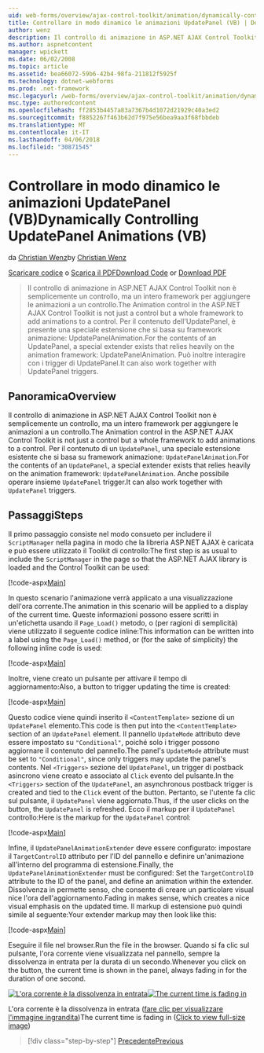 ```yaml
---
uid: web-forms/overview/ajax-control-toolkit/animation/dynamically-controlling-updatepanel-animations-vb
title: Controllare in modo dinamico le animazioni UpdatePanel (VB) | Documenti Microsoft
author: wenz
description: Il controllo di animazione in ASP.NET AJAX Control Toolkit non è semplicemente un controllo, ma un intero framework per aggiungere le animazioni a un controllo. Per il contenuto di un...
ms.author: aspnetcontent
manager: wpickett
ms.date: 06/02/2008
ms.topic: article
ms.assetid: bea66072-59b6-42b4-98fa-211812f5925f
ms.technology: dotnet-webforms
ms.prod: .net-framework
msc.legacyurl: /web-forms/overview/ajax-control-toolkit/animation/dynamically-controlling-updatepanel-animations-vb
msc.type: authoredcontent
ms.openlocfilehash: ff2853b4457a83a7367b4d1072d21929c40a3ed2
ms.sourcegitcommit: f8852267f463b62d7f975e56bea9aa3f68fbbdeb
ms.translationtype: MT
ms.contentlocale: it-IT
ms.lasthandoff: 04/06/2018
ms.locfileid: "30871545"
---
```

<a name="dynamically-controlling-updatepanel-animations-vb"></a><span data-ttu-id="1d8a3-104">Controllare in modo dinamico le animazioni UpdatePanel (VB)</span><span class="sxs-lookup"><span data-stu-id="1d8a3-104">Dynamically Controlling UpdatePanel Animations (VB)</span></span>
====================
<span data-ttu-id="1d8a3-105">da [Christian Wenz](https://github.com/wenz)</span><span class="sxs-lookup"><span data-stu-id="1d8a3-105">by [Christian Wenz](https://github.com/wenz)</span></span>

<span data-ttu-id="1d8a3-106">[Scaricare codice](http://download.microsoft.com/download/9/3/f/93f8daea-bebd-4821-833b-95205389c7d0/UpdatePanelAnimation2.vb.zip) o [Scarica il PDF](http://download.microsoft.com/download/b/6/a/b6ae89ee-df69-4c87-9bfb-ad1eb2b23373/updatepanelanimation2VB.pdf)</span><span class="sxs-lookup"><span data-stu-id="1d8a3-106">[Download Code](http://download.microsoft.com/download/9/3/f/93f8daea-bebd-4821-833b-95205389c7d0/UpdatePanelAnimation2.vb.zip) or [Download PDF](http://download.microsoft.com/download/b/6/a/b6ae89ee-df69-4c87-9bfb-ad1eb2b23373/updatepanelanimation2VB.pdf)</span></span>

> <span data-ttu-id="1d8a3-107">Il controllo di animazione in ASP.NET AJAX Control Toolkit non è semplicemente un controllo, ma un intero framework per aggiungere le animazioni a un controllo.</span><span class="sxs-lookup"><span data-stu-id="1d8a3-107">The Animation control in the ASP.NET AJAX Control Toolkit is not just a control but a whole framework to add animations to a control.</span></span> <span data-ttu-id="1d8a3-108">Per il contenuto dell'UpdatePanel, è presente una speciale estensione che si basa su framework animazione: UpdatePanelAnimation.</span><span class="sxs-lookup"><span data-stu-id="1d8a3-108">For the contents of an UpdatePanel, a special extender exists that relies heavily on the animation framework: UpdatePanelAnimation.</span></span> <span data-ttu-id="1d8a3-109">Può inoltre interagire con i trigger di UpdatePanel.</span><span class="sxs-lookup"><span data-stu-id="1d8a3-109">It can also work together with UpdatePanel triggers.</span></span>


## <a name="overview"></a><span data-ttu-id="1d8a3-110">Panoramica</span><span class="sxs-lookup"><span data-stu-id="1d8a3-110">Overview</span></span>

<span data-ttu-id="1d8a3-111">Il controllo di animazione in ASP.NET AJAX Control Toolkit non è semplicemente un controllo, ma un intero framework per aggiungere le animazioni a un controllo.</span><span class="sxs-lookup"><span data-stu-id="1d8a3-111">The Animation control in the ASP.NET AJAX Control Toolkit is not just a control but a whole framework to add animations to a control.</span></span> <span data-ttu-id="1d8a3-112">Per il contenuto di un `UpdatePanel`, una speciale estensione esistente che si basa su framework animazione: `UpdatePanelAnimation`.</span><span class="sxs-lookup"><span data-stu-id="1d8a3-112">For the contents of an `UpdatePanel`, a special extender exists that relies heavily on the animation framework: `UpdatePanelAnimation`.</span></span> <span data-ttu-id="1d8a3-113">Anche possibile operare insieme `UpdatePanel` trigger.</span><span class="sxs-lookup"><span data-stu-id="1d8a3-113">It can also work together with `UpdatePanel` triggers.</span></span>

## <a name="steps"></a><span data-ttu-id="1d8a3-114">Passaggi</span><span class="sxs-lookup"><span data-stu-id="1d8a3-114">Steps</span></span>

<span data-ttu-id="1d8a3-115">Il primo passaggio consiste nel modo consueto per includere il `ScriptManager` nella pagina in modo che la libreria ASP.NET AJAX è caricata e può essere utilizzato il Toolkit di controllo:</span><span class="sxs-lookup"><span data-stu-id="1d8a3-115">The first step is as usual to include the `ScriptManager` in the page so that the ASP.NET AJAX library is loaded and the Control Toolkit can be used:</span></span>


[!code-aspx[Main](dynamically-controlling-updatepanel-animations-vb/samples/sample1.aspx)]

<span data-ttu-id="1d8a3-116">In questo scenario l'animazione verrà applicato a una visualizzazione dell'ora corrente.</span><span class="sxs-lookup"><span data-stu-id="1d8a3-116">The animation in this scenario will be applied to a display of the current time.</span></span> <span data-ttu-id="1d8a3-117">Queste informazioni possono essere scritti in un'etichetta usando il `Page_Load()` metodo, o (per ragioni di semplicità) viene utilizzato il seguente codice inline:</span><span class="sxs-lookup"><span data-stu-id="1d8a3-117">This information can be written into a label using the `Page_Load()` method, or (for the sake of simplicity) the following inline code is used:</span></span>


[!code-aspx[Main](dynamically-controlling-updatepanel-animations-vb/samples/sample2.aspx)]

<span data-ttu-id="1d8a3-118">Inoltre, viene creato un pulsante per attivare il tempo di aggiornamento:</span><span class="sxs-lookup"><span data-stu-id="1d8a3-118">Also, a button to trigger updating the time is created:</span></span>


[!code-aspx[Main](dynamically-controlling-updatepanel-animations-vb/samples/sample3.aspx)]

<span data-ttu-id="1d8a3-119">Questo codice viene quindi inserito il `<ContentTemplate>` sezione di un `UpdatePanel` elemento.</span><span class="sxs-lookup"><span data-stu-id="1d8a3-119">This code is then put into the `<ContentTemplate>` section of an `UpdatePanel` element.</span></span> <span data-ttu-id="1d8a3-120">Il pannello `UpdateMode` attributo deve essere impostato su `"Conditional"`, poiché solo i trigger possono aggiornare il contenuto del pannello.</span><span class="sxs-lookup"><span data-stu-id="1d8a3-120">The panel's `UpdateMode` attribute must be set to `"Conditional"`, since only triggers may update the panel's contents.</span></span> <span data-ttu-id="1d8a3-121">Nel `<Triggers>` sezione del `UpdatePanel`, un trigger di postback asincrono viene creato e associato al `Click` evento del pulsante.</span><span class="sxs-lookup"><span data-stu-id="1d8a3-121">In the `<Triggers>` section of the `UpdatePanel`, an asynchronous postback trigger is created and tied to the `Click` event of the button.</span></span> <span data-ttu-id="1d8a3-122">Pertanto, se l'utente fa clic sul pulsante, il `UpdatePanel` viene aggiornato.</span><span class="sxs-lookup"><span data-stu-id="1d8a3-122">Thus, if the user clicks on the button, the `UpdatePanel` is refreshed.</span></span> <span data-ttu-id="1d8a3-123">Ecco il markup per il `UpdatePanel` controllo:</span><span class="sxs-lookup"><span data-stu-id="1d8a3-123">Here is the markup for the `UpdatePanel` control:</span></span>


[!code-aspx[Main](dynamically-controlling-updatepanel-animations-vb/samples/sample4.aspx)]

<span data-ttu-id="1d8a3-124">Infine, il `UpdatePanelAnimationExtender` deve essere configurato: impostare il `TargetControlID` attributo per l'ID del pannello e definire un'animazione all'interno del programma di estensione.</span><span class="sxs-lookup"><span data-stu-id="1d8a3-124">Finally, the `UpdatePanelAnimationExtender` must be configured: Set the `TargetControlID` attribute to the ID of the panel, and define an animation within the extender.</span></span> <span data-ttu-id="1d8a3-125">Dissolvenza in permette senso, che consente di creare un particolare visual nice l'ora dell'aggiornamento.</span><span class="sxs-lookup"><span data-stu-id="1d8a3-125">Fading in makes sense, which creates a nice visual emphasis on the updated time.</span></span> <span data-ttu-id="1d8a3-126">Il markup di estensione può quindi simile al seguente:</span><span class="sxs-lookup"><span data-stu-id="1d8a3-126">Your extender markup may then look like this:</span></span>


[!code-aspx[Main](dynamically-controlling-updatepanel-animations-vb/samples/sample5.aspx)]

<span data-ttu-id="1d8a3-127">Eseguire il file nel browser.</span><span class="sxs-lookup"><span data-stu-id="1d8a3-127">Run the file in the browser.</span></span> <span data-ttu-id="1d8a3-128">Quando si fa clic sul pulsante, l'ora corrente viene visualizzata nel pannello, sempre la dissolvenza in entrata per la durata di un secondo.</span><span class="sxs-lookup"><span data-stu-id="1d8a3-128">Whenever you click on the button, the current time is shown in the panel, always fading in for the duration of one second.</span></span>


<span data-ttu-id="1d8a3-129">[![L'ora corrente è la dissolvenza in entrata](dynamically-controlling-updatepanel-animations-vb/_static/image2.png)](dynamically-controlling-updatepanel-animations-vb/_static/image1.png)</span><span class="sxs-lookup"><span data-stu-id="1d8a3-129">[![The current time is fading in](dynamically-controlling-updatepanel-animations-vb/_static/image2.png)](dynamically-controlling-updatepanel-animations-vb/_static/image1.png)</span></span>

<span data-ttu-id="1d8a3-130">L'ora corrente è la dissolvenza in entrata ([fare clic per visualizzare l'immagine ingrandita](dynamically-controlling-updatepanel-animations-vb/_static/image3.png))</span><span class="sxs-lookup"><span data-stu-id="1d8a3-130">The current time is fading in ([Click to view full-size image](dynamically-controlling-updatepanel-animations-vb/_static/image3.png))</span></span>

> [!div class="step-by-step"]
> [<span data-ttu-id="1d8a3-131">Precedente</span><span class="sxs-lookup"><span data-stu-id="1d8a3-131">Previous</span></span>](animating-an-updatepanel-control-vb.md)
